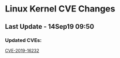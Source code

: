 
# **Linux Kernel CVE Changes**

## Last Update - 14Sep19 09:50

### **Updated CVEs:**

[CVE-2019-16232](cves/CVE-2019-16232)  
